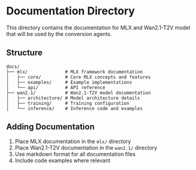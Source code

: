 # Documentation Directory

This directory contains the documentation for MLX and Wan2.1-T2V model that will be used by the conversion agents.

## Structure

```
docs/
├── mlx/              # MLX framework documentation
│   ├── core/         # Core MLX concepts and features
│   ├── examples/     # Example implementations
│   └── api/          # API reference
├── wan2.1/           # Wan2.1-T2V model documentation
│   ├── architecture/ # Model architecture details
│   ├── training/     # Training configuration
│   └── inference/    # Inference code and examples
```

## Adding Documentation

1. Place MLX documentation in the `mlx/` directory
2. Place Wan2.1-T2V documentation in the `wan2.1/` directory
3. Use markdown format for all documentation files
4. Include code examples where relevant 